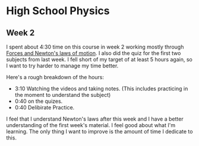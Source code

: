 # High School Physics

## Week 2

I spent about 4:30 time on this course in week 2 working mostly through [Forces and Newton's laws of motion](https://github.com/meech-ward/Learning-Projects/issues/3). I also did the quiz for the first two subjects from last week. I fell short of my target of at least 5 hours again, so I want to try harder to manage my time better.

Here's a rough breakdown of the hours:

* 3:10 Watching the videos and taking notes. (This includes practicing in the moment to understand the subject)
* 0:40 on the quizes.
* 0:40 Delibirate Practice.

I feel that I understand Newton's laws after this week and I have a better understanding of the first week's material. I feel good about what I'm learning. The only thing I want to improve is the amount of time I dedicate to this. 

